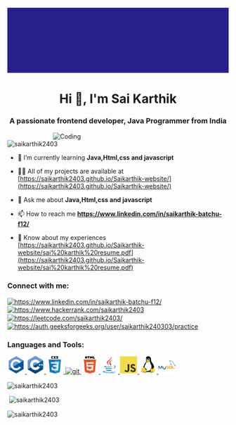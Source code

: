 <p align="center">
  <img src="https://github.com/saikarthik2403/saikarthik2403/blob/main/cideo.gif" alt="Sublime's custom image"/>
</p>
<h1 align="center">Hi 👋, I'm Sai Karthik</h1>
<h3 align="center">A passionate frontend developer, Java Programmer from India</h3>
<img align="right" alt="Coding" width="400" src="https://steamuserimages-a.akamaihd.net/ugc/1631947648964785474/81CBA15178466DD47195A239232202E78987B714/?imw=637&imh=358&ima=fit&impolicy=Letterbox&imcolor=%23000000&letterbox=true">

<p align="left"> <img src="https://komarev.com/ghpvc/?username=saikarthik2403&label=Profile%20views&color=0e75b6&style=flat" alt="saikarthik2403" /> </p>

- 🌱 I’m currently learning **Java,Html,css and javascript**

- 👨‍💻 All of my projects are available at [https://saikarthik2403.github.io/Saikarthik-website/](https://saikarthik2403.github.io/Saikarthik-website/)

- 💬 Ask me about **Java,Html,css and javascript**

- 📫 How to reach me **https://www.linkedin.com/in/saikarthik-batchu-f12/**

- 📄 Know about my experiences [https://saikarthik2403.github.io/Saikarthik-website/sai%20karthik%20resume.pdf](https://saikarthik2403.github.io/Saikarthik-website/sai%20karthik%20resume.pdf)

<h3 align="left">Connect with me:</h3>
<p align="left">
<a href="https://linkedin.com/in/saikarthik-batchu-f12/" target="blank"><img align="center" src="https://raw.githubusercontent.com/rahuldkjain/github-profile-readme-generator/master/src/images/icons/Social/linked-in-alt.svg" alt="https://www.linkedin.com/in/saikarthik-batchu-f12/" height="30" width="40" /></a>
<a href="https://www.hackerrank.com/saikarthik2403" target="blank"><img align="center" src="https://raw.githubusercontent.com/rahuldkjain/github-profile-readme-generator/master/src/images/icons/Social/hackerrank.svg" alt="https://www.hackerrank.com/saikarthik2403" height="30" width="40" /></a>
<a href="https://www.leetcode.com/saikarthik2403/" target="blank"><img align="center" src="https://raw.githubusercontent.com/rahuldkjain/github-profile-readme-generator/master/src/images/icons/Social/leet-code.svg" alt="https://leetcode.com/saikarthik2403/" height="30" width="40" /></a>
<a href="https://auth.geeksforgeeks.org/user/saikarthik240303/practice" target="blank"><img align="center" src="https://raw.githubusercontent.com/rahuldkjain/github-profile-readme-generator/master/src/images/icons/Social/geeks-for-geeks.svg" alt="https://auth.geeksforgeeks.org/user/saikarthik240303/practice" height="30" width="40" /></a>
</p>

<h3 align="left">Languages and Tools:</h3>
<p align="left"> <a href="https://www.cprogramming.com/" target="_blank" rel="noreferrer"> <img src="https://raw.githubusercontent.com/devicons/devicon/master/icons/c/c-original.svg" alt="c" width="40" height="40"/> </a> <a href="https://www.w3schools.com/cpp/" target="_blank" rel="noreferrer"> <img src="https://raw.githubusercontent.com/devicons/devicon/master/icons/cplusplus/cplusplus-original.svg" alt="cplusplus" width="40" height="40"/> </a> <a href="https://www.w3schools.com/css/" target="_blank" rel="noreferrer"> <img src="https://raw.githubusercontent.com/devicons/devicon/master/icons/css3/css3-original-wordmark.svg" alt="css3" width="40" height="40"/> </a> <a href="https://git-scm.com/" target="_blank" rel="noreferrer"> <img src="https://www.vectorlogo.zone/logos/git-scm/git-scm-icon.svg" alt="git" width="40" height="40"/> </a> <a href="https://www.w3.org/html/" target="_blank" rel="noreferrer"> <img src="https://raw.githubusercontent.com/devicons/devicon/master/icons/html5/html5-original-wordmark.svg" alt="html5" width="40" height="40"/> </a> <a href="https://www.java.com" target="_blank" rel="noreferrer"> <img src="https://raw.githubusercontent.com/devicons/devicon/master/icons/java/java-original.svg" alt="java" width="40" height="40"/> </a> <a href="https://developer.mozilla.org/en-US/docs/Web/JavaScript" target="_blank" rel="noreferrer"> <img src="https://raw.githubusercontent.com/devicons/devicon/master/icons/javascript/javascript-original.svg" alt="javascript" width="40" height="40"/> </a> <a href="https://www.linux.org/" target="_blank" rel="noreferrer"> <img src="https://raw.githubusercontent.com/devicons/devicon/master/icons/linux/linux-original.svg" alt="linux" width="40" height="40"/> </a> <a href="https://www.mysql.com/" target="_blank" rel="noreferrer"> <img src="https://raw.githubusercontent.com/devicons/devicon/master/icons/mysql/mysql-original-wordmark.svg" alt="mysql" width="40" height="40"/> </a> </p>

<p><img align="center" src="https://github-readme-stats.vercel.app/api/top-langs?username=saikarthik2403&show_icons=true&locale=en&layout=compact" alt="saikarthik2403" /></p>
<p>&nbsp;<img align="center" src="https://github-readme-stats.vercel.app/api?username=saikarthik2403&show_icons=true&locale=en" alt="saikarthik2403" /></p>
<p><img align="center" src="https://github-readme-streak-stats.herokuapp.com/?user=saikarthik2403&" alt="saikarthik2403" /></p>
<script src="https://platform.linkedin.com/badges/js/profile.js" async defer type="text/javascript"></script>
